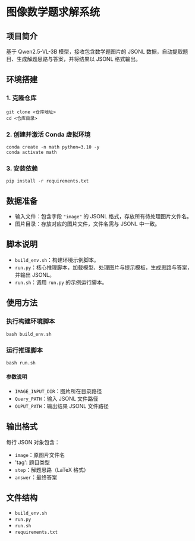 # 图像数学题求解系统

## 项目简介
基于 Qwen2.5-VL-3B 模型，接收包含数学题图片的 JSONL 数据，自动提取题目、生成解题思路与答案，并将结果以 JSONL 格式输出。

## 环境搭建

### 1. 克隆仓库
```shell
git clone <仓库地址>
cd <仓库目录>
```

### 2. 创建并激活 Conda 虚拟环境
```shell
conda create -n math python=3.10 -y
conda activate math
```

### 3. 安装依赖
```shell
pip install -r requirements.txt
```

## 数据准备
- 输入文件：包含字段 `"image"` 的 JSONL 格式，存放所有待处理图片文件名。
- 图片目录：存放对应的图片文件，文件名需与 JSONL 中一致。

## 脚本说明

- `build_env.sh`：构建环境示例脚本。
- `run.py`：核心推理脚本，加载模型、处理图片与提示模板，生成思路与答案，并输出 JSONL。
- `run.sh`：调用 `run.py` 的示例运行脚本。

## 使用方法

### 执行构建环境脚本
```shell
bash build_env.sh
```

### 运行推理脚本
```shell
bash run.sh
```

#### 参数说明
- `IMAGE_INPUT_DIR`：图片所在目录路径
- `Query_PATH`：输入 JSONL 文件路径
- `OUPUT_PATH`：输出结果 JSONL 文件路径

## 输出格式
每行 JSON 对象包含：
- `image`：原图片文件名  
- 'tag': 题目类型
- `step`：解题思路（LaTeX 格式）
- `answer`：最终答案  

## 文件结构
- `build_env.sh`  
- `run.py`  
- `run.sh`  
- `requirements.txt`  
